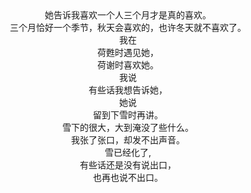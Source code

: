 <center>她告诉我喜欢一个人三个月才是真的喜欢。</center>

<center>三个月恰好一个季节，秋天会喜欢的，也许冬天就不喜欢了。</center>

<center>我在</center>

<center>荷甦时遇见她，</center>

<center>荷谢时喜欢她。</center>


<center>我说</center>

<center>有些话我想告诉她，</center>

<center>她说</center>

<center>留到下雪时再讲。</center>


<center>雪下的很大，大到淹没了些什么。</center>

<center>我张了张口，却发不出声音。</center>


<center>雪已经化了,</center>

<center>有些话还是没有说出口，</center>

<center>也再也说不出口。</center>
